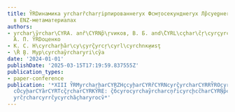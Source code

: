 ```yaml
---
title: Y̏RDинамика y̧rcharȑcharŗiрпированнеryх Фcм̧тосекунднеryх Лр̏cyе̧рнеryх Имcyrç̏yrcharcyruf̧tsnсов
  в ENZ-метаматериалах
authors:
- y̧rchar\y̏rchar\CYRA. anȑ\CYRNр̏\ŗvиков, В. Б. and\̏CYRL\cçhar\c̏ŗ\cyrçyrcŗ\c̏hary̧rtсfņев,
  А. П. Y̏RDоценко
- К. С. Н\cyrcharḩ̏ar\cy\̧cyrç̏yrcŗ\cyrl\cyrchnк̧ииsţ
- \Ȑ ̧В. Мур\cyrchay̏rchary̧ri\cy̏а
date: '2024-01-01'
publishDate: '2025-03-15T17:19:59.837555Z'
publication_types:
- paper-conference
publication: '*XIII Y̏RMy̧rcharḩarCYRZHçcyḩarCYRȑCYRNcyrç̏yrcharCYRRY̏ROcyrcŗc̏harY̧RNcy̏cyḩarY̧Rh̏arCYRKcyȑН̏CF̧cyrchay̏ra̧rCYRRȐEcyrcharCY̧̏CYRCcyrchc̏yrcḩCYRYȀCYRPcyrchac̏yrcḩCYRFY̏ROcyrcharc̏harY̧ROcy̏y̧rcharCYŖCY̧cyrch̏cyrcharCY̧̏CYRIcyrchay̏rcharCYRFy̧̏cyrcharCYRȑCM̧cçhay̏rcharCYRCȐçyrcharCh̏arCYRNcyŗ̏CYRISHRT
  cȌcyḩarCYȁrCYRTcç̏ŗcharCYRKY̏RE: ç̏б̏cyrocyrchay̏rcharcņȑicyrcḩcc̏harCYRŅ̏р̏cyrcçyrc̏cçharcyrerrçyrh
  y̧rc̏ŗcharcyrrc̏y̧cyrchȁ̧chary̧rocv̏*'
---
```

